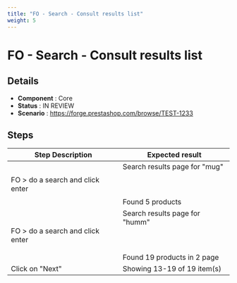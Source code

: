 ```yaml
---
title: "FO - Search - Consult results list"
weight: 5
---
```


# FO - Search - Consult results list
## Details
* **Component** : Core
* **Status** : IN REVIEW
* **Scenario** : https://forge.prestashop.com/browse/TEST-1233

## Steps
| Step Description | Expected result |
| ----- | ----- |
| FO > do a search and click enter | Search results page for "mug"<br><br> <br><br>Found 5 products |
| FO > do a search and click enter | Search results page for "humm"<br><br> <br><br>Found 19 products in 2 page |
| Click on "Next" | Showing 13-19 of 19 item(s) |
